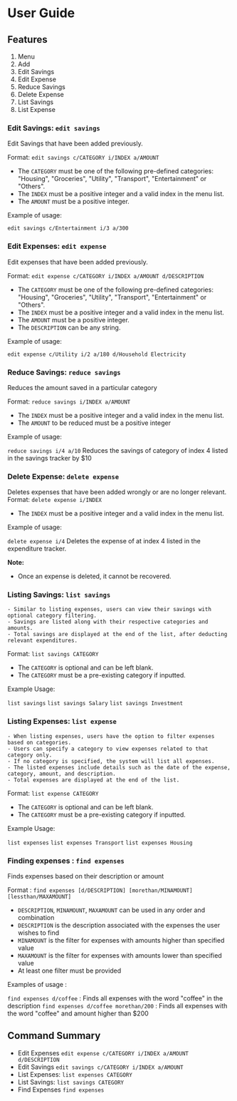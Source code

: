 # User Guide

## Features
1. Menu
2. Add
3. Edit Savings
4. Edit Expense
5. Reduce Savings
6. Delete Expense
7. List Savings
8. List Expense


### Edit Savings: `edit savings`
Edit Savings that have been added previously.

Format: `edit savings c/CATEGORY i/INDEX a/AMOUNT`

* The `CATEGORY` must be one of the following pre-defined categories: "Housing",
  "Groceries", "Utility", "Transport", "Entertainment" or "Others".
* The `INDEX` must be a positive integer and a valid index in the menu list.
* The `AMOUNT` must be a positive integer.

Example of usage:

`edit savings c/Entertainment i/3 a/300`

### Edit Expenses: `edit expense`
Edit expenses that have been added previously.

Format: `edit expense c/CATEGORY i/INDEX a/AMOUNT d/DESCRIPTION`

* The `CATEGORY` must be one of the following pre-defined categories: "Housing",
  "Groceries", "Utility", "Transport", "Entertainment" or "Others".
* The `INDEX` must be a positive integer and a valid index in the menu list.
* The `AMOUNT` must be a positive integer.
* The `DESCRIPTION` can be any string.

Example of usage:

`edit expense c/Utility i/2 a/180 d/Household Electricity`


### Reduce Savings: `reduce savings`

Reduces the amount saved in a particular category

Format: `reduce savings i/INDEX a/AMOUNT`

* The `INDEX` must be a positive integer and a valid index in the menu list.
* The `AMOUNT` to be reduced must be a positive integer

Example of usage:

`reduce savings i/4 a/10`
Reduces the savings of category of index 4 listed in the savings tracker by $10


### Delete Expense: `delete expense`

Deletes expenses that have been added wrongly or are no longer relevant.
Format: `delete expense i/INDEX`

* The `INDEX` must be a positive integer and a valid index in the menu list.

Example of usage:

`delete expense i/4` 
Deletes the expense of at index 4 listed in the expenditure tracker.

**Note:**
- Once an expense is deleted, it cannot be recovered.


### Listing Savings: `list savings`
    - Similar to listing expenses, users can view their savings with optional category filtering.
    - Savings are listed along with their respective categories and amounts.
    - Total savings are displayed at the end of the list, after deducting relevant expenditures.

Format: `list savings CATEGORY`

* The `CATEGORY` is optional and can be left blank.
* The `CATEGORY` must be a pre-existing category if inputted.

Example Usage:

`list savings`
`list savings Salary`
`list savings Investment`


### Listing Expenses: `list expense`
    - When listing expenses, users have the option to filter expenses based on categories.
    - Users can specify a category to view expenses related to that category only.
    - If no category is specified, the system will list all expenses.
    - The listed expenses include details such as the date of the expense, category, amount, and description.
    - Total expenses are displayed at the end of the list.

Format: `list expense CATEGORY`

* The `CATEGORY` is optional and can be left blank.
* The `CATEGORY` must be a pre-existing category if inputted.

Example Usage:

`list expenses`
`list expenses Transport`
`list expenses Housing`

### Finding expenses : `find expenses`
Finds expenses based on their description or amount

Format : `find expenses [d/DESCRIPTION] [morethan/MINAMOUNT] [lessthan/MAXAMOUNT]`

* `DESCRIPTION`, `MINAMOUNT`, `MAXAMOUNT` can be used in any order and combination
* `DESCRIPTION` is the description associated with the expenses the user wishes to find
* `MINAMOUNT` is the filter for expenses with amounts higher than specified value
* `MAXAMOUNT` is the filter for expenses with amounts lower than specified value
* At least one filter must be provided

Examples of usage :

`find expenses d/coffee` : Finds all expenses with the word "coffee" in the description
`find expenses d/coffee morethan/200` : Finds all expenses with the word "coffee" and amount higher than $200

## Command Summary
* Edit Expenses `edit expense c/CATEGORY i/INDEX a/AMOUNT d/DESCRIPTION`
* Edit Savings `edit savings c/CATEGORY i/INDEX a/AMOUNT`
* List Expenses: `list expenses CATEGORY`
* List Savings: `list savings CATEGORY`
*  Find Expenses `find expenses `

